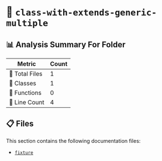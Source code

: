 # 📁 `class-with-extends-generic-multiple`

## 📊 Analysis Summary For Folder

| Metric | Count |
|--------|-------|
| 📁 Total Files | 1 |
| 🧱 Classes | 1 |
| 🔧 Functions | 0 |
| 🔢 Line Count | 4 |


## 📋 Files

This section contains the following documentation files:

- [`fixture`](./fixture.md)